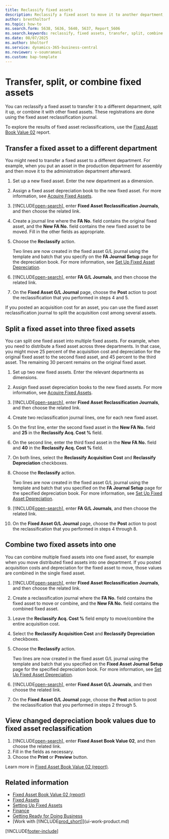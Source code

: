 ```yaml
---
title: Reclassify fixed assets
description: Reclassify a fixed asset to move it to another department, split acquisition cost and depreciation among multiple assets, or combine assets into one.
author: brentholtorf
ms.topic: how-to
ms.search.form: 5638, 5636, 5640, 5637, Report_5606
ms.search.keywords: reclassify, fixed assets, transfer, split, combine
ms.date: 08/07/2025
ms.author: bholtorf
ms.service: dynamics-365-business-central
ms.reviewer: v-soumramani
ms.custom: bap-template
---
```


# Transfer, split, or combine fixed assets

You can reclassify a fixed asset to transfer it to a different department, split it up, or combine it with other fixed assets. These registrations are done using the fixed asset reclassification journal.

To explore the results of fixed asset reclassifications, use the [Fixed Asset Book Value 02](reports/report-5606.md) report.

## Transfer a fixed asset to a different department

You might need to transfer a fixed asset to a different department. For example, when you put an asset in the production department for assembly and then move it to the administration department afterward.  

1. Set up a new fixed asset. Enter the new department as a dimension.  
2. Assign a fixed asset depreciation book to the new fixed asset. For more information, see [Acquire Fixed Assets](fa-how-acquire.md).
3. [!INCLUDE[open-search](includes/open-search.md)], enter **Fixed Asset Reclassification Journals**, and then choose the related link.
4. Create a journal line where the **FA No.** field contains the original fixed asset, and the **New FA No.** field contains the new fixed asset to be moved. Fill in the other fields as appropriate.  
5. Choose the **Reclassify** action.

    Two lines are now created in the fixed asset G/L journal using the template and batch that you specify on the **FA Journal Setup** page for the depreciation book. For more information, see [Set Up Fixed Asset Depreciation](fa-how-setup-depreciation.md).
6. [!INCLUDE[open-search](includes/open-search.md)], enter **FA G/L Journals**, and then choose the related link.    
7. On the **Fixed Asset G/L Journal** page, choose the **Post** action to post the reclassification that you performed in steps 4 and 5.

If you posted an acquisition cost for an asset, you can use the fixed asset reclassification journal to split the acquisition cost among several assets.  

## Split a fixed asset into three fixed assets

You can split one fixed asset into multiple fixed assets. For example, when you need to distribute a fixed asset across three departments. In that case, you might move 25 percent of the acquisition cost and depreciation for the original fixed asset to the second fixed asset, and 45 percent to the third asset. The remaining 30 percent remains on the original fixed asset.

1. Set up two new fixed assets. Enter the relevant departments as dimensions.  
2. Assign fixed asset depreciation books to the new fixed assets. For more information, see [Acquire Fixed Assets](fa-how-acquire.md).
3. [!INCLUDE[open-search](includes/open-search.md)], enter **Fixed Asset Reclassification Journals**, and then choose the related link.
4. Create two reclassification journal lines, one for each new fixed asset.
5. On the first line, enter the second fixed asset in the **New FA No.** field and **25** in the **Reclassify Acq. Cost %** field.
6. On the second line, enter the third fixed asset in the **New FA No.** field and **40** in the **Reclassify Acq. Cost %** field.
7. On both lines, select the **Reclassify Acquisition Cost** and **Reclassify Depreciation** checkboxes.  
8. Choose the **Reclassify** action.  

    Two lines are now created in the fixed asset G/L journal using the template and batch that you specified on the **FA Journal Setup** page for the specified depreciation book. For more information, see [Set Up Fixed Asset Depreciation](fa-how-setup-depreciation.md).    
9. [!INCLUDE[open-search](includes/open-search.md)], enter **FA G/L Journals**, and then choose the related link.
10. On the **Fixed Asset G/L Journal** page, choose the **Post** action to post the reclassification that you performed in steps 4 through 8.


## Combine two fixed assets into one

You can combine multiple fixed assets into one fixed asset, for example when you move distributed fixed assets into one department. If you posted acquisition costs and depreciation for the fixed asset to move, those values are combined in the single fixed asset.

1. [!INCLUDE[open-search](includes/open-search.md)], enter **Fixed Asset Reclassification Journals**, and then choose the related link.
2. Create a reclassification journal where the **FA No.** field contains the fixed asset to move or combine, and the **New FA No.** field contains the combined fixed asset.
3. Leave the **Reclassify Acq. Cost %** field empty to move/combine the entire acquisition cost.  
4. Select the **Reclassify Acquisition Cost** and **Reclassify Depreciation** checkboxes.
5. Choose the **Reclassify** action.

    Two lines are now created in the fixed asset G/L journal using the template and batch that you specified on the **Fixed Asset Journal Setup** page for the specified depreciation book. For more information, see [Set Up Fixed Asset Depreciation](fa-how-setup-depreciation.md).  
6. [!INCLUDE[open-search](includes/open-search.md)], enter **Fixed Asset G/L Journals**, and then choose the related link.
7. On the **Fixed Asset G/L Journal** page, choose the **Post** action to post the reclassification that you performed in steps 2 through 5.

## View changed depreciation book values due to fixed asset reclassification

1. [!INCLUDE[open-search](includes/open-search.md)], enter **Fixed Asset Book Value 02**, and then choose the related link.
2. Fill in the fields as necessary.
3. Choose the **Print** or **Preview** button.  

Learn more in [Fixed Asset Book Value 02 (report)](reports/report-5606.md).

## Related information

- [Fixed Asset Book Value 02 (report)](reports/report-5606.md)  
- [Fixed Assets](fa-manage.md)  
- [Setting Up Fixed Assets](fa-setup.md)  
- [Finance](finance.md)  
- [Getting Ready for Doing Business](ui-get-ready-business.md)  
- [Work with [!INCLUDE[prod_short](includes/prod_short.md)]](ui-work-product.md)

[!INCLUDE[footer-include](includes/footer-banner.md)]
